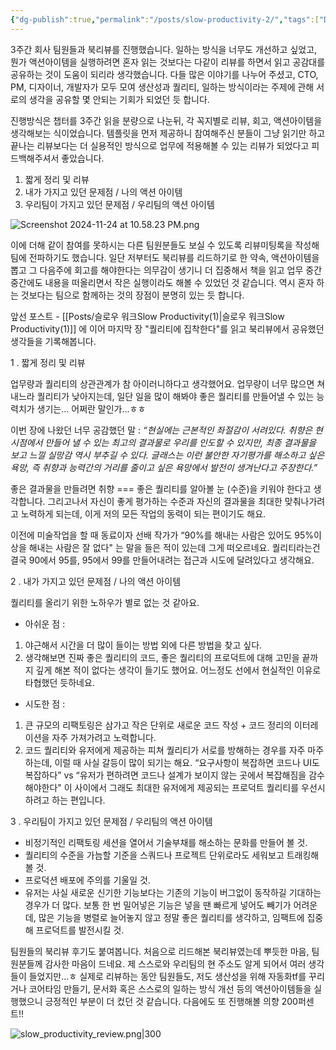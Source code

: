 ```yaml
---
{"dg-publish":true,"permalink":"/posts/slow-productivity-2/","tags":["Daily","Books"],"created":"2024-11-24","updated":"2024-11-24T22:43:00"}
---
```


3주간 회사 팀원들과 북리뷰를 진행했습니다. 일하는 방식을 너무도 개선하고 싶었고, 뭔가 액션아이템을 실행하려면 혼자 읽는 것보다는 다같이 리뷰를 하면서 읽고 공감대를 공유하는 것이 도움이 되리라 생각했습니다. 다들 많은 이야기를 나누어 주셨고, CTO, PM, 디자이너, 개발자가 모두 모여 생산성과 퀄리티, 일하는 방식이라는 주제에 관해 서로의 생각을 공유할 몇 안되는 기회가 되었던 듯 합니다. 

진행방식은 챕터를 3주간 읽을 분량으로 나눈뒤, 각 꼭지별로 리뷰, 회고, 액션아이템을 생각해보는 식이었습니다. 템플릿을 먼저 제공하니 참여해주신 분들이 그냥 읽기만 하고 끝나는 리뷰보다는 더 실용적인 방식으로 업무에 적용해볼 수 있는 리뷰가 되었다고 피드백해주셔서 좋았습니다.
1. 짧게 정리 및 리뷰
2. 내가 가지고 있던 문제점 / 나의 액션 아이템
3. 우리팀이 가지고 있던 문제점 / 우리팀의 액션 아이템

![Screenshot 2024-11-24 at 10.58.23 PM.png](/img/user/Screenshot%202024-11-24%20at%2010.58.23%20PM.png)

이에 더해 같이 참여를 못하시는 다른 팀원분들도 보실 수 있도록 리뷰미팅록을 작성해 팀에 전파하기도 했습니다. 일단 저부터도 북리뷰를 리드하기로 한 약속, 액션아이템을 뽑고 그 다음주에 회고를 해야한다는 의무감이 생기니 더 집중해서 책을 읽고 업무 중간중간에도 내용을 떠올리면서 작은 실행이라도 해볼 수 있었던 것 같습니다. 역시 혼자 하는 것보다는 팀으로 함께하는 것의 장점이 분명히 있는 듯 합니다.

앞선 포스트 - [[Posts/슬로우 워크Slow Productivity(1)\|슬로우 워크Slow Productivity(1)]] 에 이어 마지막 장 "퀄리티에 집착한다"를 읽고 북리뷰에서 공유했던 생각들을 기록해봅니다.

1 . 짧게 정리 및 리뷰

업무량과 퀄리티의 상관관계가 참 아이러니하다고 생각했어요. 업무량이 너무 많으면 쳐내느라 퀄리티가 낮아지는데, 일단 일을 많이 해봐야 좋은 퀄리티를 만들어낼 수 있는 능력치가 생기는... 어쩌란 말인가...ㅎㅎ

이번 장에 나왔던 너무 공감했던 말 : *“현실에는 근본적인 좌절감이 서려있다. 취향은 현 시점에서 만들어 낼 수 있는 최고의 결과물로 우리를 인도할 수 있지만, 최종 결과물을 보고 느낄 실망감 역시 부추길 수 있다. 글래스는 이런 불안한 자기평가를 해소하고 싶은 욕망, 즉 취향과 능력간의 거리를 줄이고 싶은 욕망에서 발전이 생겨난다고 주장한다.”*

좋은 결과물을 만들려면 취향 === 좋은 퀄리티를 알아볼 눈 (수준)을 키워야 한다고 생각합니다. 그리고나서 자신이 좋게 평가하는 수준과 자신의 결과물을 최대한 맞춰나가려고 노력하게 되는데, 이게 저의 모든 작업의 동력이 되는 편이기도 해요.

이전에 미술작업을 할 때 동료이자 선배 작가가 “90%를 해내는 사람은 있어도 95%이상을 해내는 사람은 잘 없다" 는 말을 들은 적이 있는데 그게 떠오르네요. 퀄리티라는건 결국 90에서 95를, 95에서 99를 만들어내려는 접근과 시도에 달려있다고 생각해요.

2 . 내가 가지고 있던 문제점 / 나의 액션 아이템

퀄리티를 올리기 위한 노하우가 별로 없는 것 같아요.
- 아쉬운 점 :  
1. 야근해서 시간을 더 많이 들이는 방법 외에 다른 방법을 찾고 싶다.
2. 생각해보면 진짜 좋은 퀄리티의 코드, 좋은 퀄리티의 프로덕트에 대해 고민을 끝까지 깊게 해본 적이 없다는 생각이 들기도 했어요. 어느정도 선에서 현실적인 이유로 타협했던 듯하네요.
- 시도한 점 :  
1. 큰 규모의 리팩토링은 삼가고 작은 단위로 새로운 코드 작성 + 코드 정리의 이터레이션을 자주 가져가려고 노력합니다.
2. 코드 퀄리티와 유저에게 제공하는 피쳐 퀄리티가 서로를 방해하는 경우를 자주 마주하는데, 이럴 때 사실 갈등이 많이 되기는 해요. “요구사항이 복잡하면 코드나 UI도 복잡하다” vs “유저가 편하려면 코드나 설계가 보이지 않는 곳에서 복잡해짐을 감수해야한다" 이 사이에서 그래도 최대한 유저에게 제공되는 프로덕트 퀄리티를 우선시하려고 하는 편입니다.

3 . 우리팀이 가지고 있던 문제점 / 우리팀의 액션 아이템

- 비정기적인 리팩토링 세션을 열어서 기술부채를 해소하는 문화를 만들어 볼 것.
- 퀄리티의 수준을 가늠할 기준을 스쿼드나 프로젝트 단위로라도 세워보고 트래킹해볼 것.
- 프로덕션 배포에 주의를 기울일 것.
- 유저는 사실 새로운 신기한 기능보다는 기존의 기능이 버그없이 동작하길 기대하는 경우가 더 많다. 보통 한 번 밀어넣은 기능은 넣을 땐 빠르게 넣어도 빼기가 어려운데, 많은 기능을 병렬로 늘어놓지 않고 정말 좋은 퀄리티를 생각하고, 임팩트에 집중해 프로덕트를 발전시킬 것.

팀원들의 북리뷰 후기도 붙여봅니다. 처음으로 리드해본 북리뷰였는데 뿌듯한 마음, 팀원분들께 감사한 마음이 드네요. 제 스스로와 우리팀의 현 주소도 알게 되어서 여러 생각들이 들었지만...ㅎ 실제로 리뷰하는 동안 팀원들도, 저도 생산성을 위해 자동화tf를 꾸리거나 코어타임 만들기, 문서화 혹은 스스로의 일하는 방식 개선 등의 액션아이템들을 실행했으니 긍정적인 부분이 더 컸던 것 같습니다. 다음에도 또 진행해볼 의향 200퍼센트!!

![slow_productivity_review.png|300](/img/user/slow_productivity_review.png)